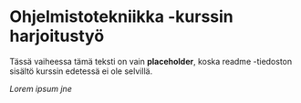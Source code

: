 # Ohjelmistotekniikka -kurssin harjoitustyö

Tässä vaiheessa tämä teksti on vain **placeholder**,
koska readme -tiedoston sisältö kurssin edetessä ei
ole selvillä.

*Lorem ipsum jne*
